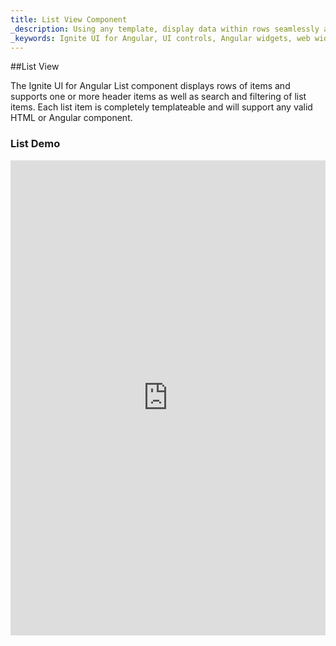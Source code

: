 ```yaml
---
title: List View Component
_description: Using any template, display data within rows seamlessly and intuitively through a native Angular framework with Ignite UI for Angular List View component.
_keywords: Ignite UI for Angular, UI controls, Angular widgets, web widgets, UI widgets, Angular, Native Angular Components Suite, Native Angular Controls, Native Angular Components Library, Angular List View components, Angular List View controls
---
```


##List View
<p class="highlight">The Ignite UI for Angular List component displays rows of items and supports one or more header items as well as search and filtering of list items. Each list item is completely templateable and will support any valid HTML or Angular component. </p>
<div class="divider"></div>

### List Demo
<div class="sample-container" style="height: 760px">
<iframe src='https://www.infragistics.com/angular-demos/list' width="100%" height="100%" seamless frameBorder="0"></inframe>
</div>
<div class="divider--half"></div>

###Usage
```html
<igx-list>
    <igx-list-header>Header 1</igx-list-header>
    <igx-list-item>Item 1</igx-list-item>
    <igx-list-item>Item 2</igx-list-item>
    <igx-list-item>Item 3</igx-list-item>
    <igx-list-header>Header 2</igx-list-header>
    <igx-list-item>Item 4</igx-list-item>
    <igx-list-item>Item 5</igx-list-item>
    <igx-list-item>Item 6</igx-list-item>
</igx-list>
```

The child components of the IgxList are:

- *Igx-List-Header* - represents list header - non-interactable list item whose role is to label, describe and unify the next list items, composed below it
- *Igx-List-Item* - represents list item

Both: item and header, implement `IListChild`.
The list provides three arrays:

- one that contains all the children: items and headers,
- only items,
- only headers.

#### List Properties
- `children` - Array of all `IListChild` components: items and headers
- `items` - Array of items in the list
- `headers` - Array of headers in the list
- `allowLeftPanning` - Determines whether the left panning of an item is allowed
- `allowRightPanning` - Determines whether the right panning on an item is allowed

#### Methods
- `addChild` - Add `IListChild` component to children array and to the respective specific array
- `removeChild` - Remove `IListChild` component from children array and from the respective specific array

#### Events
- `onPanStateChange` - Triggered when pan gesture is executed on list item
- `onLeftPan` - Triggered when left pan gesture is executed on list item
- `onRightPan` - Triggered when right pan gesture is executed on list item
<div class="divider--half"></div>

###List Header
_Child component of Igx-List, which represents a single non-interactable `item` that is used as a header of the following items. The header implements `IListChild` interface._

#### Header Properties
- `index` - The index of header in children array
<div class="divider--half"></div>

###List Item
_Child component of Igx-List, which represents a single interactable item. Its content can be text or any other HTML content. The item implements `IListChild` interface._

#### Item Properties
- `index` - The index of item in children array
- `hidden` - Determines whether the item should be displayed
- `panState` - Gets the item's pan state
- `options` - Defines the options of the particular list item that will be displayed on item swipe (pan)
<div class="divider--half"></div>
